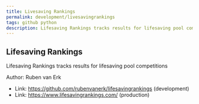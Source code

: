 ```yaml
---
title: Livesaving Rankings
permalink: development/livesavingrankings
tags: github python
description: Lifesaving Rankings tracks results for lifesaving pool competitions
---
```


## Lifesaving Rankings

Lifesaving Rankings tracks results for lifesaving pool competitions

Author: Ruben van Erk

- Link: <https://github.com/rubenvanerk/lifesavingrankings> (development)
- Link: <https://www.lifesavingrankings.com/> (production)
